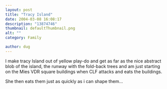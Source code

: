```yaml
---
layout: post
title: "Tracy Island"
date: 2004-03-08 16:08:17
description: "13874746"
thumbnail: defaultThumbnail.png
alt: ""
category: Family

author: dug
---
```


<p>I make tracy Island out of yellow play-do and get as far as the nice abstract blob of the island, the runway with the fold-back trees and am just starting on the Mies <span class="caps">VDR </span>square buildings when <span class="caps">CLF </span>attacks and eats the buildings.</p>

<p>She then eats them just as quickly as i can shape them...</p>
